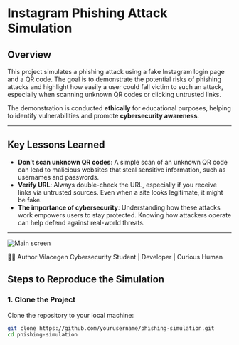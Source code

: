 # Instagram Phishing Attack Simulation

## Overview

This project simulates a phishing attack using a fake Instagram login page and a QR code. The goal is to demonstrate the potential risks of phishing attacks and highlight how easily a user could fall victim to such an attack, especially when scanning unknown QR codes or clicking untrusted links.

The demonstration is conducted **ethically** for educational purposes, helping to identify vulnerabilities and promote **cybersecurity awareness**.

---

## Key Lessons Learned

- **Don’t scan unknown QR codes**: A simple scan of an unknown QR code can lead to malicious websites that steal sensitive information, such as usernames and passwords.
- **Verify URL**: Always double-check the URL, especially if you receive links via untrusted sources. Even when a site looks legitimate, it might be fake.
- **The importance of cybersecurity**: Understanding how these attacks work empowers users to stay protected. Knowing how attackers operate can help defend against real-world threats.

---

![Main screen](screenshots/Zphisher.png)

👨‍💻 Author
Vilacegen
Cybersecurity Student | Developer | Curious Human

## Steps to Reproduce the Simulation

### 1. Clone the Project

Clone the repository to your local machine:

```bash
git clone https://github.com/yourusername/phishing-simulation.git
cd phishing-simulation


